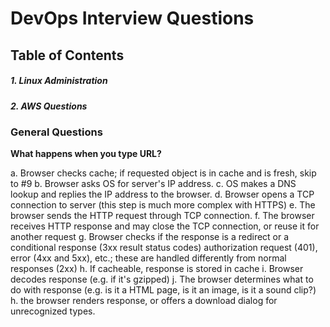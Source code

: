 # DevOps Interview Questions

## Table of Contents

##### 1. Linux Administration
##### 2. AWS Questions


### General Questions
**What happens when you type URL?**

a. Browser checks cache; if requested object is in cache and is fresh, skip to #9
b. Browser asks OS for server's IP address.
c. OS makes a DNS lookup and replies the IP address to the browser.
d. Browser opens a TCP connection to server (this step is much more complex with HTTPS)
e. The browser sends the HTTP request through TCP connection.
f. The browser receives HTTP response and may close the TCP connection, or reuse it for another request
g. Browser checks if the response is a redirect or a conditional response (3xx result status codes) authorization request (401), error (4xx and 5xx), etc.; these are handled differently from normal responses (2xx)
h. If cacheable, response is stored in cache
i. Browser decodes response (e.g. if it's gzipped)
j. The browser determines what to do with response (e.g. is it a HTML page, is it an image, is it a sound clip?)
h. the browser renders response, or offers a download dialog for unrecognized types.
